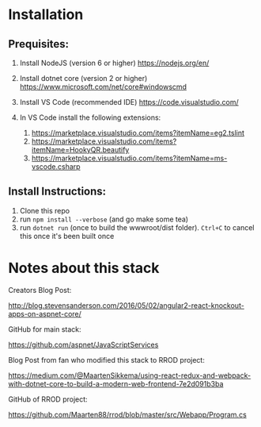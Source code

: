 # Installation

## Prequisites:
1) Install NodeJS (version 6 or higher)
https://nodejs.org/en/

2) Install dotnet core (version 2 or higher)
https://www.microsoft.com/net/core#windowscmd

3) Install VS Code (recommended IDE)
https://code.visualstudio.com/

4) In VS Code install the following extensions:
    1) https://marketplace.visualstudio.com/items?itemName=eg2.tslint
    2) https://marketplace.visualstudio.com/items?itemName=HookyQR.beautify
    3) https://marketplace.visualstudio.com/items?itemName=ms-vscode.csharp


## Install Instructions:
1) Clone this repo
2) run `npm install --verbose` (and go make some tea)
3) run `dotnet run` (once to build the wwwroot/dist folder). `Ctrl+C` to cancel this once it's been built once

# Notes about this stack

Creators Blog Post:

http://blog.stevensanderson.com/2016/05/02/angular2-react-knockout-apps-on-aspnet-core/

GitHub for main stack:

https://github.com/aspnet/JavaScriptServices

Blog Post from fan who modified this stack to RROD project:

https://medium.com/@MaartenSikkema/using-react-redux-and-webpack-with-dotnet-core-to-build-a-modern-web-frontend-7e2d091b3ba

GitHub of RROD project:

https://github.com/Maarten88/rrod/blob/master/src/Webapp/Program.cs